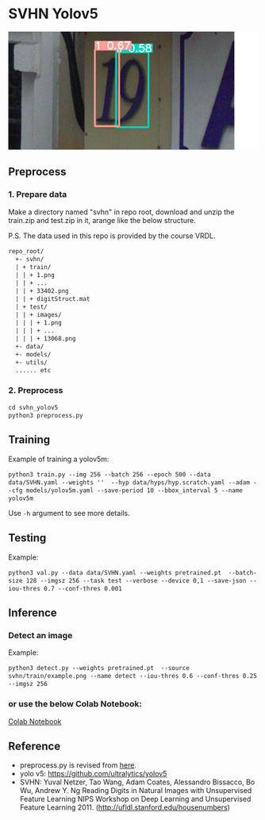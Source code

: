 # SVHN Yolov5

![example image](data/images/example.png)

## Preprocess

### 1. Prepare data

Make a directory named "svhn" in repo root, download and unzip the train.zip and test.zip in it, arange like the below structure.

P.S. The data used in this repo is provided by the course VRDL.

```text
repo_root/
  +- svhn/
  | + train/
  | | + 1.png
  | | + ...
  | | + 33402.png
  | | + digitStruct.mat
  | + test/
  | | + images/
  | | | + 1.png
  | | | + ...
  | | | + 13068.png
  +- data/
  +- models/
  +- utils/
  ...... etc
```

### 2. Preprocess

```shell script
cd svhn_yolov5
python3 preprocess.py
```

## Training

Example of training a yolov5m:
```shell script
python3 train.py --img 256 --batch 256 --epoch 500 --data data/SVHN.yaml --weights ''  --hyp data/hyps/hyp.scratch.yaml --adam --cfg models/yolov5m.yaml --save-period 10 --bbox_interval 5 --name yolov5m
```
Use `-h` argument to see more details.

## Testing 

Example:
```shell script
python3 val.py --data data/SVHN.yaml --weights pretrained.pt  --batch-size 128 --imgsz 256 --task test --verbose --device 0,1 --save-json --iou-thres 0.7 --conf-thres 0.001
```

## Inference

### Detect an image

Example:
```shell script
python3 detect.py --weights pretrained.pt  --source svhn/train/example.png --name detect --iou-thres 0.6 --conf-thres 0.25 --imgsz 256
```
### or use the below Colab Notebook:

[Colab Notebook](https://colab.research.google.com/drive/1HpMbE9zK_oijZgPaI0Rncuqa0HAGe7b6?usp=sharing)

## Reference

- preprocess.py is revised from [here](https://github.com/072jiajia/CVDL_HW2/blob/main/prepare.py). 
- yolo v5: https://github.com/ultralytics/yolov5    
- SVHN: Yuval Netzer, Tao Wang, Adam Coates, Alessandro Bissacco, Bo Wu, Andrew Y. Ng Reading Digits in Natural Images with Unsupervised Feature Learning NIPS Workshop on Deep Learning and Unsupervised Feature Learning 2011. (http://ufldl.stanford.edu/housenumbers)

